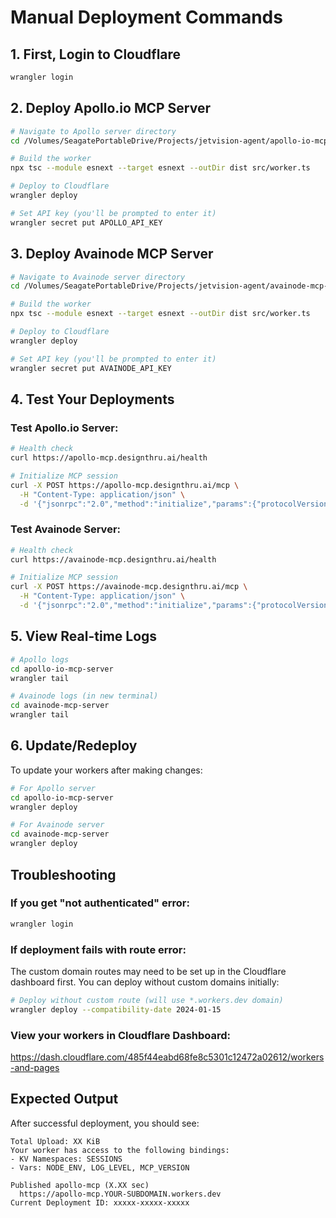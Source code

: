 # Manual Deployment Commands

## 1. First, Login to Cloudflare

```bash
wrangler login
```

## 2. Deploy Apollo.io MCP Server

```bash
# Navigate to Apollo server directory
cd /Volumes/SeagatePortableDrive/Projects/jetvision-agent/apollo-io-mcp-server

# Build the worker
npx tsc --module esnext --target esnext --outDir dist src/worker.ts

# Deploy to Cloudflare
wrangler deploy

# Set API key (you'll be prompted to enter it)
wrangler secret put APOLLO_API_KEY
```

## 3. Deploy Avainode MCP Server

```bash
# Navigate to Avainode server directory
cd /Volumes/SeagatePortableDrive/Projects/jetvision-agent/avainode-mcp-server

# Build the worker
npx tsc --module esnext --target esnext --outDir dist src/worker.ts

# Deploy to Cloudflare
wrangler deploy

# Set API key (you'll be prompted to enter it)
wrangler secret put AVAINODE_API_KEY
```

## 4. Test Your Deployments

### Test Apollo.io Server:
```bash
# Health check
curl https://apollo-mcp.designthru.ai/health

# Initialize MCP session
curl -X POST https://apollo-mcp.designthru.ai/mcp \
  -H "Content-Type: application/json" \
  -d '{"jsonrpc":"2.0","method":"initialize","params":{"protocolVersion":"0.1.0","capabilities":{},"clientInfo":{"name":"test","version":"1.0.0"}},"id":1}'
```

### Test Avainode Server:
```bash
# Health check
curl https://avainode-mcp.designthru.ai/health

# Initialize MCP session
curl -X POST https://avainode-mcp.designthru.ai/mcp \
  -H "Content-Type: application/json" \
  -d '{"jsonrpc":"2.0","method":"initialize","params":{"protocolVersion":"0.1.0","capabilities":{},"clientInfo":{"name":"test","version":"1.0.0"}},"id":1}'
```

## 5. View Real-time Logs

```bash
# Apollo logs
cd apollo-io-mcp-server
wrangler tail

# Avainode logs (in new terminal)
cd avainode-mcp-server
wrangler tail
```

## 6. Update/Redeploy

To update your workers after making changes:

```bash
# For Apollo server
cd apollo-io-mcp-server
wrangler deploy

# For Avainode server
cd avainode-mcp-server
wrangler deploy
```

## Troubleshooting

### If you get "not authenticated" error:
```bash
wrangler login
```

### If deployment fails with route error:
The custom domain routes may need to be set up in the Cloudflare dashboard first.
You can deploy without custom domains initially:

```bash
# Deploy without custom route (will use *.workers.dev domain)
wrangler deploy --compatibility-date 2024-01-15
```

### View your workers in Cloudflare Dashboard:
https://dash.cloudflare.com/485f44eabd68fe8c5301c12472a02612/workers-and-pages

## Expected Output

After successful deployment, you should see:
```
Total Upload: XX KiB
Your worker has access to the following bindings:
- KV Namespaces: SESSIONS
- Vars: NODE_ENV, LOG_LEVEL, MCP_VERSION

Published apollo-mcp (X.XX sec)
  https://apollo-mcp.YOUR-SUBDOMAIN.workers.dev
Current Deployment ID: xxxxx-xxxxx-xxxxx
```